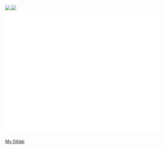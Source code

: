<a href="">
  <img height=200 align="center" src="https://github-readme-stats.vercel.app/api?username=cataclym&show_icons=true&theme=github_dark" />
</a>
<a href="">
  <img height=200 align="center" src="https://github-readme-stats.vercel.app/api/top-langs/?username=cataclym&langs_count=8&theme=github_dark&layout=compact&card_width=320" />
</a>

![Metrics](/github-metrics.svg)

[My Gitlab](https://gitlab.com/catadev)
